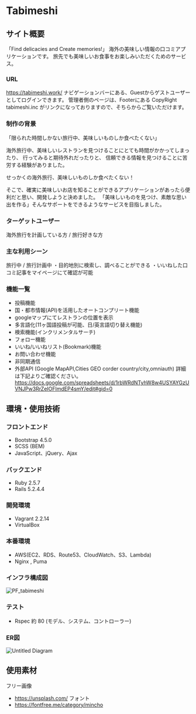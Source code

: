 # Tabimeshi

## サイト概要
「Find delicacies and Create memories!」
海外の美味しい情報の口コミアプリケーションです。
旅先でも美味しいお食事をお楽しみいただくためのサービス。

### URL
https://tabimeshi.work/
ナビゲーションバーにある、Guestからゲストユーザーとしてログインできます。
管理者側のページは、Footerにある CopyRight tabimeshi.inc がリンクになっておりますので、そちらからご覧いただけます。


### 制作の背景
「限られた時間しかない旅行中、美味しいものしか食べたくない」

海外旅行中、美味しいレストランを見つけることにとても時間がかかってしまったり、
行ってみると期待外れだったりと、
信頼できる情報を見つけることに苦労する経験がありました。

せっかくの海外旅行、美味しいものしか食べたくない！

そこで、確実に美味しいお店を知ることができるアプリケーションがあったら便利だと思い、開発しようと決めました。
「美味しいものを見つけ、素敵な思い出を作る」そんなサポートをできるようなサービスを目指しました。

### ターゲットユーザー
海外旅行を計画している方 / 旅行好きな方

### 主な利用シーン
旅行中 / 旅行計画中
・目的地別に検索し、調べることができる
・いいねした口コミ記事をマイページにて確認が可能


### 機能一覧
- 投稿機能
- 国・都市情報(API)を活用したオートコンプリート機能
- googleマップにてレストランの位置を表示
- 多言語化(11ヶ国語投稿が可能、日/英言語切り替え機能)
- 検索機能(インクリメンタルサーチ)
- フォロー機能
- いいね/いいねリスト(Bookmark)機能
- お問い合わせ機能
- 非同期通信
- 外部API (Google MapAPI,Cities GEO corder country/city,omniauth)
詳細は下記よりご確認ください。
https://docs.google.com/spreadsheets/d/1rbWRdNTyhW8w4USYAYGzUVNJPw3RrZeIOFlmdEP4smY/edit#gid=0

## 環境・使用技術
### フロントエンド
- Bootstrap 4.5.0
- SCSS (BEM)
- JavaScript、jQuery、Ajax

### バックエンド
- Ruby 2.5.7
- Rails 5.2.4.4

### 開発環境
- Vagrant 2.2.14
- VirtualBox


### 本番環境
- AWS(EC2、RDS、Route53、CloudWatch、S3、Lambda)
- Nginx , Puma

### インフラ構成図
![PF_tabimeshi](https://user-images.githubusercontent.com/65491593/102706467-7bf43000-42d5-11eb-8058-06f52a202d9c.jpg)

### テスト
- Rspec 約 80 (モデル、システム、コントローラー)

### ER図
![Untitled Diagram](https://user-images.githubusercontent.com/65491593/102967575-9298c200-4535-11eb-88dc-fd6be6a37b3e.jpg)



## 使用素材
  フリー画像
- https://unsplash.com/
  フォント
- https://fontfree.me/category/mincho
